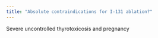 ```yaml
---
title: "Absolute contraindications for I-131 ablation?"
---
```

Severe uncontrolled thyrotoxicosis and pregnancy

